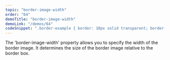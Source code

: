 ```yaml
---
topic: "border-image-width"
order: "64"
demoTitle: "border-image-width"
demoLink: "/demos/64"
codeSnippet: ".border-example { border: 10px solid transparent; border-image-source: url('border-image.png'); border-image-width: 30px; }"
---
```


The 'border-image-width' property allows you to specify the width of the border image. It determines the size of the border image relative to the border box.
<br />
